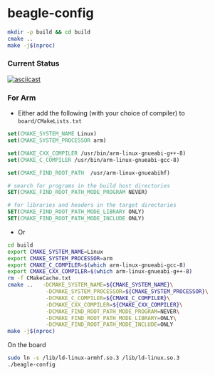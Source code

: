 # beagle-config

```bash
mkdir -p build && cd build
cmake ..
make -j$(nproc)
```
### Current Status
[![asciicast](https://asciinema.org/a/429406.svg)](https://asciinema.org/a/429406)

### For Arm

* Either add the following (with your choice of compiler) to `board/CMakeLists.txt` 
```cmake
set(CMAKE_SYSTEM_NAME Linux)
set(CMAKE_SYSTEM_PROCESSOR arm)

set(CMAKE_CXX_COMPILER /usr/bin/arm-linux-gnueabi-g++-8)
set(CMAKE_C_COMPILER /usr/bin/arm-linux-gnueabi-gcc-8)

set(CMAKE_FIND_ROOT_PATH  /usr/arm-linux-gnueabihf)

# search for programs in the build host directories
SET(CMAKE_FIND_ROOT_PATH_MODE_PROGRAM NEVER)

# for libraries and headers in the target directories
SET(CMAKE_FIND_ROOT_PATH_MODE_LIBRARY ONLY)
SET(CMAKE_FIND_ROOT_PATH_MODE_INCLUDE ONLY)
```
* Or
```bash
cd build
export CMAKE_SYSTEM_NAME=Linux
export CMAKE_SYSTEM_PROCESSOR=arm
export CMAKE_C_COMPILER=$(which arm-linux-gnueabi-gcc-8)
export CMAKE_CXX_COMPILER=$(which arm-linux-gnueabi-g++-8)
rm -f CMakeCache.txt
cmake ..   -DCMAKE_SYSTEM_NAME=${CMAKE_SYSTEM_NAME}\
            -DCMAKE_SYSTEM_PROCESSOR=${CMAKE_SYSTEM_PROCESSOR}\
            -DCMAKE_C_COMPILER=${CMAKE_C_COMPILER}\
            -DCMAKE_CXX_COMPILER=${CMAKE_CXX_COMPILER}\
            -DCMAKE_FIND_ROOT_PATH_MODE_PROGRAM=NEVER\
            -DCMAKE_FIND_ROOT_PATH_MODE_LIBRARY=ONLY\
            -DCMAKE_FIND_ROOT_PATH_MODE_INCLUDE=ONLY
make -j$(nproc)
```

On the board
```sh
sudo ln -s /lib/ld-linux-armhf.so.3 /lib/ld-linux.so.3
./beagle-config
```
